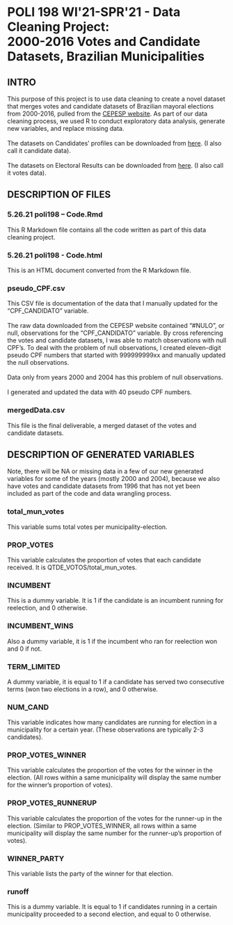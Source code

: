 <h1> POLI 198 WI'21-SPR'21 - Data Cleaning Project: <br>
  2000-2016 Votes and Candidate Datasets, Brazilian Municipalities <h2>
<h2> INTRO </h2>
  <p> This purpose of this project is to use data cleaning to create a novel dataset that merges votes and candidate datasets of Brazilian mayoral elections from 2000-2016, pulled from the <a href="https://cepespdata.io/">CEPESP website</a>. As part of our data cleaning process, we used R to conduct exploratory data analysis, generate new variables, and replace missing data.
  <br><br>
The datasets on Candidates’ profiles can be downloaded from <a href="https://cepespdata.io/consulta/candidatos">here</a>. (I also call it candidate data).
  <br><br>
The datasets on Electoral Results can be downloaded from <a href="https://cepespdata.io/consulta/tse">here</a>. (I also call it votes data).
  </p>
  
<h2> DESCRIPTION OF FILES </h2>
  <h3>5.26.21 poli198 – Code.Rmd</h3>
  This R Markdown file contains all the code written as part of this data cleaning project.
  <h3>5.26.21 poli198 - Code.html</h3>
  This is an HTML document converted from the R Markdown file.
  <h3>pseudo_CPF.csv</h3>
    This CSV file is documentation of the data that I manually updated for the “CPF_CANDIDATO” variable.
    <br><br>
The raw data downloaded from the CEPESP website contained “#NULO”, or null, observations for the “CPF_CANDIDATO” variable. By cross referencing the votes and candidate datasets, I was able to match observations with null CPF’s. To deal with the problem of null observations, I created eleven-digit pseudo CPF numbers that started with 999999999xx and manually updated the null observations.
    <br><br>
Data only from years 2000 and 2004 has this problem of null observations.
    <br><br>
I generated and updated the data with 40 pseudo CPF numbers.
  <h3>mergedData.csv</h3>
    This file is the final deliverable, a merged dataset of the votes and candidate datasets.

  <h2> DESCRIPTION OF GENERATED VARIABLES </h2>
 Note, there will be NA or missing data in a few of our new generated variables for some of the years (mostly 2000 and 2004), because we also have votes and candidate datasets from 1996 that has not yet been included as part of the code and data wrangling process.
  <h3>total_mun_votes</h3>
  This variable sums total votes per municipality-election.
  <h3>PROP_VOTES</h3>
  This variable calculates the proportion of votes that each candidate received. It is QTDE_VOTOS/total_mun_votes.
  <h3>INCUMBENT</h3>
  This is a dummy variable. It is 1 if the candidate is an incumbent running for reelection, and 0 otherwise.
  <h3>INCUMBENT_WINS</h3>
  Also a dummy variable, it is 1 if the incumbent who ran for reelection won and 0 if not.
  <h3>TERM_LIMITED</h3>
  A dummy variable, it is equal to 1 if a candidate has served two consecutive terms (won two elections in a row), and 0 otherwise.
  <h3>NUM_CAND</h3>
  This variable indicates how many candidates are running for election in a municipality for a certain year. (These observations are typically 2-3 candidates).
  <h3>PROP_VOTES_WINNER</h3>
  This variable calculates the proportion of the votes for the winner in the election. (All rows within a same municipality will display the same number for the winner’s proportion of votes).
  <h3>PROP_VOTES_RUNNERUP</h3>
  This variable calculates the proportion of the votes for the runner-up in the election. (Similar to PROP_VOTES_WINNER, all rows within a same municipality will display the same number for the runner-up’s proportion of votes).
  <h3>WINNER_PARTY</h3>
  This variable lists the party of the winner for that election.
  <h3>runoff</h3>
  This is a dummy variable. It is equal to 1 if candidates running in a certain municipality proceeded to a second election, and equal to 0 otherwise.

















